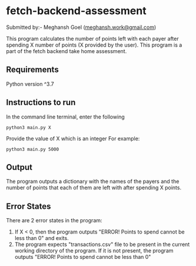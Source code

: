 # fetch-backend-assessment

Submitted by:- Meghansh Goel (meghansh.work@gmail.com)
  

This program calculates the number of points left with each payer after spending X number of points (X provided by the user). This program is a part of the fetch backend take home assessment.

## Requirements

Python version ^3.7

 
## Instructions to run

In the command line terminal, enter the following

    python3 main.py X
Provide the value of X which is an integer
For example:

    python3 main.py 5000

## Output
The program outputs a dictionary with the names of the payers and the number of points that each of them are left with after spending X points.

## Error States
There are 2 error states in the program:

 1. If X < 0, then the program outputs "ERROR! Points to spend cannot be less than 0" and exits.
 2. The program expects "transactions.csv" file to be present in the current working directory of the program. If it is not present, the program outputs "ERROR! Points to spend cannot be less than 0"
